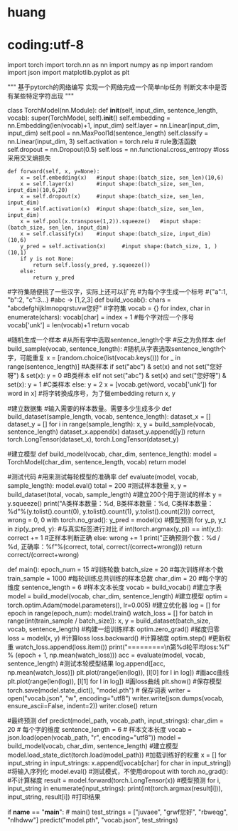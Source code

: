 # huang
# coding:utf-8

import torch
import torch.nn as nn
import numpy as np
import random
import json
import matplotlib.pyplot as plt

"""
基于pytorch的网络编写
实现一个网络完成一个简单nlp任务
判断文本中是否有某些特定字符出现
"""

class TorchModel(nn.Module):
    def __init__(self, input_dim, sentence_length, vocab):
        super(TorchModel, self).__init__()
        self.embedding = nn.Embedding(len(vocab)+1, input_dim)
        self.layer = nn.Linear(input_dim, input_dim)
        self.pool = nn.MaxPool1d(sentence_length)
        self.classify = nn.Linear(input_dim, 3)
        self.activation = torch.relu   # rule激活函数
        self.dropout = nn.Dropout(0.5)
        self.loss = nn.functional.cross_entropy  #loss采用交叉熵损失

    def forward(self, x, y=None):
        x = self.embedding(x)   #input shape:(batch_size, sen_len)(10,6)
        x = self.layer(x)       #input shape:(batch_size, sen_len, input_dim)(10,6,20)
        x = self.dropout(x)     #input shape:(batch_size, sen_len, input_dim)
        x = self.activation(x)  #input shape:(batch_size, sen_len, input_dim)
        x = self.pool(x.transpose(1,2)).squeeze()   #input shape:(batch_size, sen_len, input_dim)
        x = self.classify(x)    #input shape:(batch_size, input_dim) (10,6)
        y_pred = self.activation(x)     #input shape:(batch_size, 1, ) (10,1)
        if y is not None:
            return self.loss(y_pred, y.squeeze())
        else:
            return y_pred

#字符集随便挑了一些汉字，实际上还可以扩充
#为每个字生成一个标号
#{"a":1, "b":2, "c":3...}
#abc -> [1,2,3]
def build_vocab():
    chars = "abcdefghijklmnopqrstuvw您好"  #字符集
    vocab = {}
    for index, char in enumerate(chars):
        vocab[char] = index + 1   #每个字对应一个序号
    vocab['unk'] = len(vocab)+1
    return vocab

#随机生成一个样本
#从所有字中选取sentence_length个字
#反之为负样本
def build_sample(vocab, sentence_length):
    #随机从字表选取sentence_length个字，可能重复
    x = [random.choice(list(vocab.keys())) for _ in range(sentence_length)]
    #A类样本
    if set("abc") & set(x) and not set("您好呀") & set(x):
        y = 0
    #B类样本
    elif not set("abc") & set(x) and set("您好呀") & set(x):
        y = 1
    #C类样本
    else:
        y = 2
    x = [vocab.get(word, vocab['unk']) for word in x]   #将字转换成序号，为了做embedding
    return x, y

#建立数据集
#输入需要的样本数量。需要多少生成多少
def build_dataset(sample_length, vocab, sentence_length):
    dataset_x = []
    dataset_y = []
    for i in range(sample_length):
        x, y = build_sample(vocab, sentence_length)
        dataset_x.append(x)
        dataset_y.append([y])
    return torch.LongTensor(dataset_x), torch.LongTensor(dataset_y)

#建立模型
def build_model(vocab, char_dim, sentence_length):
    model = TorchModel(char_dim, sentence_length, vocab)
    return model

#测试代码
#用来测试每轮模型的准确率
def evaluate(model, vocab, sample_length):
    model.eval()
    total = 200 #测试样本数量
    x, y = build_dataset(total, vocab, sample_length)   #建立200个用于测试的样本
    y = y.squeeze()
    print("A类样本数量：%d, B类样本数量：%d, C类样本数量：%d"%(y.tolist().count(0), y.tolist().count(1), y.tolist().count(2)))
    correct, wrong = 0, 0
    with torch.no_grad():
        y_pred = model(x)      #模型预测
        for y_p, y_t in zip(y_pred, y):  #与真实标签进行对比
            if int(torch.argmax(y_p)) == int(y_t):
                correct += 1   #正样本判断正确
            else:
                wrong += 1
    print("正确预测个数：%d / %d, 正确率：%f"%(correct, total, correct/(correct+wrong)))
    return correct/(correct+wrong)


def main():
    epoch_num = 15        #训练轮数
    batch_size = 20       #每次训练样本个数
    train_sample = 1000   #每轮训练总共训练的样本总数
    char_dim = 20         #每个字的维度
    sentence_length = 6   #样本文本长度
    vocab = build_vocab()       #建立字表
    model = build_model(vocab, char_dim, sentence_length)    #建立模型
    optim = torch.optim.Adam(model.parameters(), lr=0.005)   #建立优化器
    log = []
    for epoch in range(epoch_num):
        model.train()
        watch_loss = []
        for batch in range(int(train_sample / batch_size)):
            x, y = build_dataset(batch_size, vocab, sentence_length) #构建一组训练样本
            optim.zero_grad()    #梯度归零
            loss = model(x, y)   #计算loss
            loss.backward()      #计算梯度
            optim.step()         #更新权重
            watch_loss.append(loss.item())
        print("=========\n第%d轮平均loss:%f" % (epoch + 1, np.mean(watch_loss)))
        acc = evaluate(model, vocab, sentence_length)   #测试本轮模型结果
        log.append([acc, np.mean(watch_loss)])
    plt.plot(range(len(log)), [l[0] for l in log])  #画acc曲线
    plt.plot(range(len(log)), [l[1] for l in log])  #画loss曲线
    plt.show()
    #保存模型
    torch.save(model.state_dict(), "model.pth")
    # 保存词表
    writer = open("vocab.json", "w", encoding="utf8")
    writer.write(json.dumps(vocab, ensure_ascii=False, indent=2))
    writer.close()
    return

#最终预测
def predict(model_path, vocab_path, input_strings):
    char_dim = 20  # 每个字的维度
    sentence_length = 6  # 样本文本长度
    vocab = json.load(open(vocab_path, "r", encoding="utf8"))
    model = build_model(vocab, char_dim, sentence_length)    #建立模型
    model.load_state_dict(torch.load(model_path))       #加载训练好的权重
    x = []
    for input_string in input_strings:
        x.append([vocab[char] for char in input_string])  #将输入序列化
    model.eval()   #测试模式，不使用dropout
    with torch.no_grad():  #不计算梯度
        result = model.forward(torch.LongTensor(x))  #模型预测
    for i, input_string in enumerate(input_strings):
        print(int(torch.argmax(result[i])), input_string, result[i]) #打印结果



if __name__ == "__main__":
    # main()
    test_strings = ["juvaee", "grwf您好", "rbweqg", "nlhdww"]
    predict("model.pth", "vocab.json", test_strings)
    
